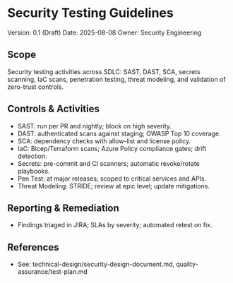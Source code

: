 # Security Testing Guidelines

Version: 0.1 (Draft)
Date: 2025-08-08
Owner: Security Engineering

## Scope
Security testing activities across SDLC: SAST, DAST, SCA, secrets scanning, IaC scans, penetration testing, threat modeling, and validation of zero-trust controls.

## Controls & Activities
- SAST: run per PR and nightly; block on high severity.
- DAST: authenticated scans against staging; OWASP Top 10 coverage.
- SCA: dependency checks with allow-list and license policy.
- IaC: Bicep/Terraform scans; Azure Policy compliance gates; drift detection.
- Secrets: pre-commit and CI scanners; automatic revoke/rotate playbooks.
- Pen Test: at major releases; scoped to critical services and APIs.
- Threat Modeling: STRIDE; review at epic level; update mitigations.

## Reporting & Remediation
- Findings triaged in JIRA; SLAs by severity; automated retest on fix.

## References
- See: technical-design/security-design-document.md, quality-assurance/test-plan.md
